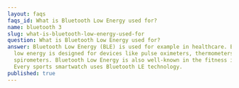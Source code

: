 ```yaml
---
layout: faqs
faqs_id: What is Bluetooth Low Energy used for?
name: bluetooth 3
slug: what-is-bluetooth-low-energy-used-for
question: What is Bluetooth Low Energy used for?
answer: Bluetooth Low Energy (BLE) is used for example in healthcare. Bluetooth
  low energy is designed for devices like pulse oximeters, thermometers, or
  spirometers. Bluetooth Low Energy is also well-known in the fitness industry.
  Every sports smartwatch uses Bluetooth LE technology.
published: true
---
```


